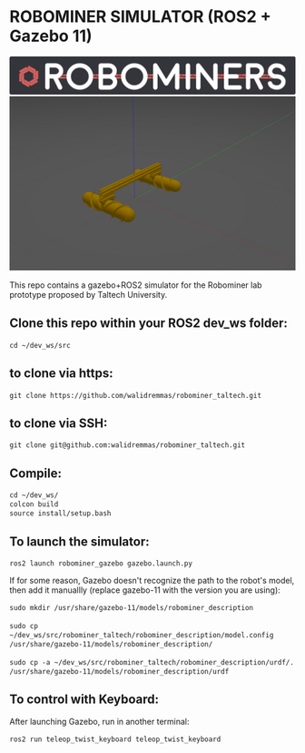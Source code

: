 # ROBOMINER SIMULATOR (ROS2 + Gazebo 11)

![Gazebo simulator](/docs/logo_rm_horiz.png?raw=true "Title")
![Gazebo simulator](/docs/gazebo_screenshot.png?raw=true "Title")

This repo contains a gazebo+ROS2 simulator for the Robominer lab prototype proposed by Taltech University.

## Clone this repo within your ROS2 dev_ws folder:
```
cd ~/dev_ws/src
```

## to clone via https:
```
git clone https://github.com/walidremmas/robominer_taltech.git
```

## to clone via SSH:
```
git clone git@github.com:walidremmas/robominer_taltech.git
```

## Compile:

```
cd ~/dev_ws/
colcon build
source install/setup.bash
```

## To launch the simulator:

```
ros2 launch robominer_gazebo gazebo.launch.py
```

If for some reason, Gazebo doesn't recognize the path to the robot's model, then add it manuallly (replace gazebo-11 with the version you are using):

```
sudo mkdir /usr/share/gazebo-11/models/robominer_description

sudo cp ~/dev_ws/src/robominer_taltech/robominer_description/model.config /usr/share/gazebo-11/models/robominer_description/

sudo cp -a ~/dev_ws/src/robominer_taltech/robominer_description/urdf/. /usr/share/gazebo-11/models/robominer_description/urdf
```

## To control with Keyboard:

After launching Gazebo, run in another terminal:

```
ros2 run teleop_twist_keyboard teleop_twist_keyboard
```


